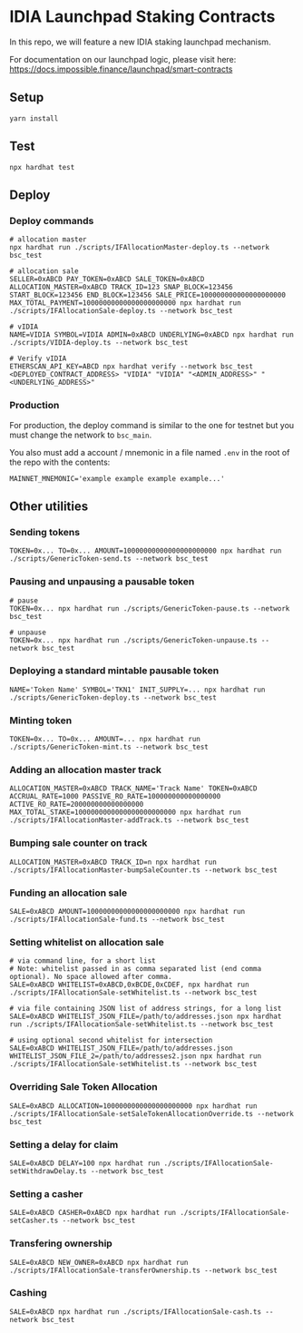 # IDIA Launchpad Staking Contracts

In this repo, we will feature a new IDIA staking launchpad mechanism.

For documentation on our launchpad logic, please visit here:
https://docs.impossible.finance/launchpad/smart-contracts

## Setup

```
yarn install
```

## Test

```
npx hardhat test
```

## Deploy

### Deploy commands

```
# allocation master
npx hardhat run ./scripts/IFAllocationMaster-deploy.ts --network bsc_test

# allocation sale
SELLER=0xABCD PAY_TOKEN=0xABCD SALE_TOKEN=0xABCD ALLOCATION_MASTER=0xABCD TRACK_ID=123 SNAP_BLOCK=123456 START_BLOCK=123456 END_BLOCK=123456 SALE_PRICE=100000000000000000000 MAX_TOTAL_PAYMENT=10000000000000000000000 npx hardhat run ./scripts/IFAllocationSale-deploy.ts --network bsc_test

# vIDIA
NAME=VIDIA SYMBOL=VIDIA ADMIN=0xABCD UNDERLYING=0xABCD npx hardhat run ./scripts/VIDIA-deploy.ts --network bsc_test

# Verify vIDIA
ETHERSCAN_API_KEY=ABCD npx hardhat verify --network bsc_test <DEPLOYED_CONTRACT_ADDRESS> "VIDIA" "VIDIA" "<ADMIN_ADDRESS>" "<UNDERLYING_ADDRESS>"
```

### Production

For production, the deploy command is similar to the one for testnet but you must change the network to `bsc_main`.

You also must add a account / mnemonic in a file named `.env` in the root of the repo with the contents:

```
MAINNET_MNEMONIC='example example example example...'
```

## Other utilities

### Sending tokens

```
TOKEN=0x... TO=0x... AMOUNT=10000000000000000000000 npx hardhat run ./scripts/GenericToken-send.ts --network bsc_test
```

### Pausing and unpausing a pausable token

```
# pause
TOKEN=0x... npx hardhat run ./scripts/GenericToken-pause.ts --network bsc_test

# unpause
TOKEN=0x... npx hardhat run ./scripts/GenericToken-unpause.ts --network bsc_test
```

### Deploying a standard mintable pausable token

```
NAME='Token Name' SYMBOL='TKN1' INIT_SUPPLY=... npx hardhat run ./scripts/GenericToken-deploy.ts --network bsc_test
```

### Minting token

```
TOKEN=0x... TO=0x... AMOUNT=... npx hardhat run ./scripts/GenericToken-mint.ts --network bsc_test
```

### Adding an allocation master track

```
ALLOCATION_MASTER=0xABCD TRACK_NAME='Track Name' TOKEN=0xABCD ACCRUAL_RATE=1000 PASSIVE_RO_RATE=100000000000000000 ACTIVE_RO_RATE=200000000000000000 MAX_TOTAL_STAKE=1000000000000000000000000 npx hardhat run ./scripts/IFAllocationMaster-addTrack.ts --network bsc_test
```

### Bumping sale counter on track

```
ALLOCATION_MASTER=0xABCD TRACK_ID=n npx hardhat run ./scripts/IFAllocationMaster-bumpSaleCounter.ts --network bsc_test
```

### Funding an allocation sale

```
SALE=0xABCD AMOUNT=10000000000000000000000 npx hardhat run ./scripts/IFAllocationSale-fund.ts --network bsc_test
```

### Setting whitelist on allocation sale

```
# via command line, for a short list
# Note: whitelist passed in as comma separated list (end comma optional). No space allowed after comma.
SALE=0xABCD WHITELIST=0xABCD,0xBCDE,0xCDEF, npx hardhat run ./scripts/IFAllocationSale-setWhitelist.ts --network bsc_test

# via file containing JSON list of address strings, for a long list
SALE=0xABCD WHITELIST_JSON_FILE=/path/to/addresses.json npx hardhat run ./scripts/IFAllocationSale-setWhitelist.ts --network bsc_test

# using optional second whitelist for intersection
SALE=0xABCD WHITELIST_JSON_FILE=/path/to/addresses.json WHITELIST_JSON_FILE_2=/path/to/addresses2.json npx hardhat run ./scripts/IFAllocationSale-setWhitelist.ts --network bsc_test
```

### Overriding Sale Token Allocation

```
SALE=0xABCD ALLOCATION=1000000000000000000000 npx hardhat run ./scripts/IFAllocationSale-setSaleTokenAllocationOverride.ts --network bsc_test
```

### Setting a delay for claim

```
SALE=0xABCD DELAY=100 npx hardhat run ./scripts/IFAllocationSale-setWithdrawDelay.ts --network bsc_test
```

### Setting a casher

```
SALE=0xABCD CASHER=0xABCD npx hardhat run ./scripts/IFAllocationSale-setCasher.ts --network bsc_test
```

### Transfering ownership

```
SALE=0xABCD NEW_OWNER=0xABCD npx hardhat run ./scripts/IFAllocationSale-transferOwnership.ts --network bsc_test
```

### Cashing

```
SALE=0xABCD npx hardhat run ./scripts/IFAllocationSale-cash.ts --network bsc_test
```
